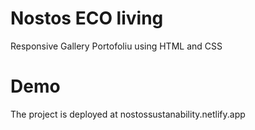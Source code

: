 # Nostos ECO living
Responsive Gallery Portofoliu using HTML and CSS

# Demo
The project is deployed at nostossustanability.netlify.app
